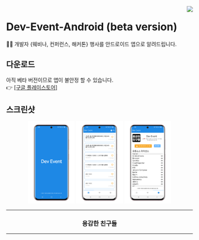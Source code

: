 <image src="https://raw.githubusercontent.com/brave-people/Dev-Event-Android/master/app/src/main/res/mipmap-xxhdpi/ic_launcher.png" align="right"/>

# Dev-Event-Android (beta version)
🎉🎈 개발자 {웨비나, 컨퍼런스, 해커톤} 행사를 안드로이드 앱으로 알려드립니다. 

## 다운로드
아직 베타 버전이므로 앱이 불안정 할 수 있습니다. <br/>
👉 [[구글 플레이스토어]](https://play.google.com/store/apps/details?id=team.bravepeople.devevent)

## 스크린샷
<p align="center">
  <img alt="splash" src="https://github.com/brave-people/Dev-Event-Android/blob/master/images/splash.png?raw=true" width="25%" />
  <img alt="main" src="https://github.com/brave-people/Dev-Event-Android/blob/master/images/main.png?raw=true" width="25%" />
  <img alt="info" src="https://github.com/brave-people/Dev-Event-Android/blob/master/images/info.png?raw=true" width="25%" />
</p>
    
</div>

<div align=center>
    <hr/>
      <h3>용감한 친구들</h3>
    <hr/>
<div/>
